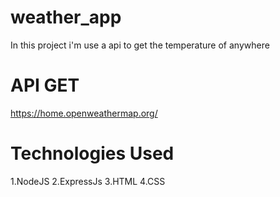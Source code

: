 # weather_app
In this project i'm use a api to get the temperature of anywhere

# API GET
https://home.openweathermap.org/ 

# Technologies Used
1.NodeJS
2.ExpressJs
3.HTML
4.CSS






